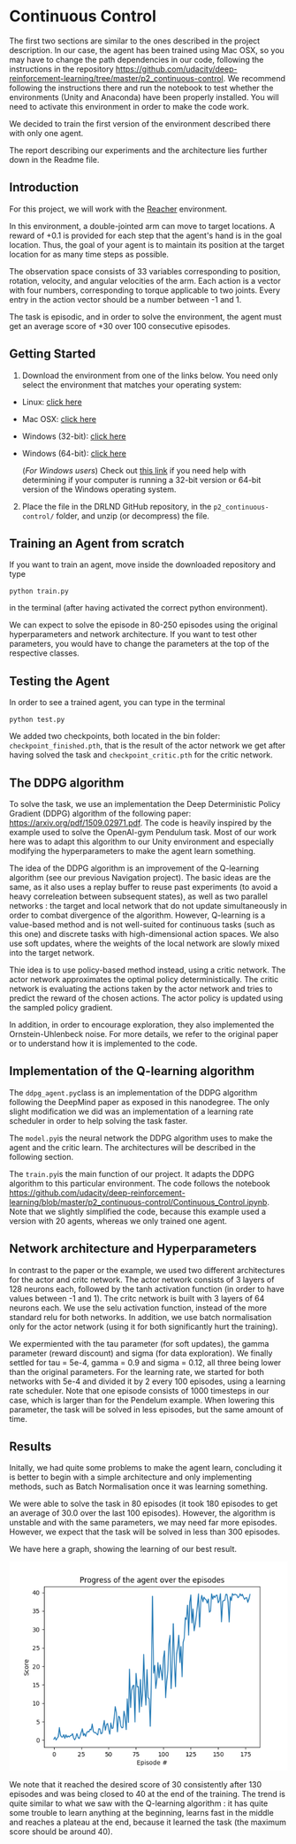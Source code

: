 [//]: # (Image References)

[image1]: https://github.com/biemann/Continuous-Control/blob/master/bin/solved_in_80.png "Solved"
[image2]: https://user-images.githubusercontent.com/10624937/43851646-d899bf20-9b00-11e8-858c-29b5c2c94ccc.png "Crawler"


# Continuous Control

The first two sections are similar to the ones described in the project description. In our case, the agent has been trained using Mac OSX, so you may have to change the path dependencies in our code, following the instructions in the repository https://github.com/udacity/deep-reinforcement-learning/tree/master/p2_continuous-control. We recommend following the instructions there and run the notebook to test whether the environments (Unity and Anaconda) have been properly installed. You will need to activate this environment in order to make the code work.

We decided to train the first version of the environment described there with only one agent.

The report describing our experiments and the architecture lies further down in the Readme file.

## Introduction

For this project, we will work with the [Reacher](https://github.com/Unity-Technologies/ml-agents/blob/master/docs/Learning-Environment-Examples.md#reacher) environment.

In this environment, a double-jointed arm can move to target locations. A reward of +0.1 is provided for each step that the agent's hand is in the goal location. Thus, the goal of your agent is to maintain its position at the target location for as many time steps as possible.

The observation space consists of 33 variables corresponding to position, rotation, velocity, and angular velocities of the arm. Each action is a vector with four numbers, corresponding to torque applicable to two joints. Every entry in the action vector should be a number between -1 and 1.

The task is episodic, and in order to solve the environment,  the agent must get an average score of +30 over 100 consecutive episodes.

## Getting Started

1. Download the environment from one of the links below.  You need only select the environment that matches your operating system:
- Linux: [click here](https://s3-us-west-1.amazonaws.com/udacity-drlnd/P2/Reacher/one_agent/Reacher_Linux.zip)
- Mac OSX: [click here](https://s3-us-west-1.amazonaws.com/udacity-drlnd/P2/Reacher/one_agent/Reacher.app.zip)
- Windows (32-bit): [click here](https://s3-us-west-1.amazonaws.com/udacity-drlnd/P2/Reacher/one_agent/Reacher_Windows_x86.zip)
- Windows (64-bit): [click here](https://s3-us-west-1.amazonaws.com/udacity-drlnd/P2/Reacher/one_agent/Reacher_Windows_x86_64.zip)

    
    (_For Windows users_) Check out [this link](https://support.microsoft.com/en-us/help/827218/how-to-determine-whether-a-computer-is-running-a-32-bit-version-or-64) if you need help with determining if your computer is running a 32-bit version or 64-bit version of the Windows operating system.

2. Place the file in the DRLND GitHub repository, in the `p2_continuous-control/` folder, and unzip (or decompress) the file. 

## Training an Agent from scratch

If you want to train an agent, move inside the downloaded repository and type 

```
python train.py
```
in the terminal (after having activated the correct python environment).

We can expect to solve the episode in 80-250 episodes using the original hyperparameters and network architecture. If you want 
to test other parameters, you would have to change the parameters at the top of the respective classes.

## Testing the Agent

In order to see a trained agent, you can type in the terminal

```
python test.py
```
We added two checkpoints, both located in the bin folder: `checkpoint_finished.pth`, that is the result of the actor network we get after having solved the task and `checkpoint_critic.pth` for the critic network.

## The DDPG algorithm

To solve the task, we use an implementation the Deep Deterministic Policy Gradient (DDPG) algorithm of the following paper: https://arxiv.org/pdf/1509.02971.pdf. The code is heavily inspired by the example used to solve the OpenAI-gym Pendulum task. Most of our work here was to adapt this algorithm to our Unity environment and especially modifying the hyperparameters to make the agent learn something.

The idea of the DDPG algorithm is an improvement of the Q-learning algorithm (see our previous Navigation project). The basic ideas are the same, as it also uses a replay buffer to reuse past experiments (to avoid a heavy correleation between subsequent states), as well as two parallel networks : the target and local network that do not update simultaneously in order to combat divergence of the algorithm. However, Q-learning is a value-based method and is not well-suited for continuous tasks (such as this one) and discrete tasks with high-dimensional action spaces. We also use soft updates, where the weights of the local network are slowly mixed into the target network.

Thie idea is to use policy-based method instead, using a critic network. The actor network approximates the optimal policy deterministically. The critic network is evaluating the actions taken by the actor network and tries to predict the reward of the chosen actions. The actor policy is updated using the sampled policy gradient.

In addition, in order to encourage exploration, they also implemented the Ornstein-Uhlenbeck noise. For more details, we refer to the original paper or to understand how it is implemented to the code.

## Implementation of the Q-learning algorithm

The `ddpg_agent.py`class is an implementation of the DDPG algorithm following the DeepMind paper as exposed in this nanodegree. The only slight modification we did was an implementation of a learning rate scheduler in order to help solving the task faster. 

The `model.py`is the neural network the DDPG algorithm uses to make the agent and the critic learn. The architectures will be described in the following section.

The `train.py`is the main function of our project. It adapts the DDPG algorithm to this particular environment. The code follows the notebook https://github.com/udacity/deep-reinforcement-learning/blob/master/p2_continuous-control/Continuous_Control.ipynb. Note that we slightly simplified the code, because this example used a version with 20 agents, whereas we only trained one agent.

## Network architecture and Hyperparameters

In contrast to the paper or the example, we used two different architectures for the actor and critc network. The actor network consists of 3 layers of 128 neurons each, followed by the tanh activation function (in order to have values between -1 and 1). The critc network is built with 3 layers of 64 neurons each. We use the selu activation function, instead of the more standard relu for both networks. In addition, we use batch normalisation only for the actor network (using it for both significantly hurt the training). 

We expermiented with the tau parameter (for soft updates), the gamma parameter (reward discount) and sigma (for data exploration). We finally settled for tau = 5e-4, gamma = 0.9 and sigma = 0.12, all three being lower than the original parameters. For the learning rate, we started for both networks with 5e-4 and divided it by 2 every 100 episodes, using a learning rate scheduler. Note that one episode consists of 1000 timesteps in our case, which is larger than for the Pendelum example. When lowering this parameter, the task will be solved in less episodes, but the same amount of time.

## Results

Initally, we had quite some problems to make the agent learn, concluding it is better to begin with a simple architecture and only implementing methods, such as Batch Normalisation once it was learning something. 

We were able to solve the task in 80 episodes (it took 180 episodes to get an average of 30.0 over the last 100 episodes). However, the algorithm is unstable and with the same parameters, we may need far more episodes. However, we expect that the task will be solved in less than 300 episodes.

We have here a graph, showing the learning of our best result. 

![Solved][image1]

We note that it reached the desired score of 30 consistently after 130 episodes and was being closed to 40 at the end of the training. The trend is quite similar to what we saw with the Q-learning algorithm : it has quite some trouble to learn anything at the beginning, learns fast in the middle and reaches a plateau at the end, because it learned the task (the maximum score should be around 40).
